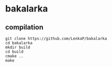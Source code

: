 # bakalarka

## compilation
```
git clone https://github.com/LenkaP/bakalarka
cd bakalarka
mkdir build
cd build
cmake ..
make
```

